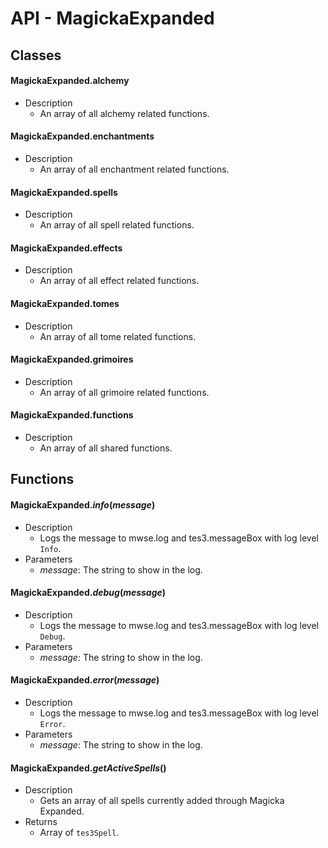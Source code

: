 # API - MagickaExpanded  
## Classes
#### MagickaExpanded.**alchemy**
   * Description
      * An array of all alchemy related functions.


#### MagickaExpanded.**enchantments**
   * Description
      * An array of all enchantment related functions.


#### MagickaExpanded.**spells**
   * Description
      * An array of all spell related functions.


#### MagickaExpanded.**effects**
   * Description
      * An array of all effect related functions.


#### MagickaExpanded.**tomes**
   * Description
      * An array of all tome related functions.


#### MagickaExpanded.**grimoires**
   * Description
      * An array of all grimoire related functions.


#### MagickaExpanded.**functions**
   * Description
      * An array of all shared functions.
      
## Functions
#### MagickaExpanded.*info*(*message*)
   * Description
      * Logs the message to mwse.log and tes3.messageBox with log level `Info`.
   * Parameters
      * *message*: The string to show in the log.


#### MagickaExpanded.*debug*(*message*)
   * Description
      * Logs the message to mwse.log and tes3.messageBox with log level `Debug`.
   * Parameters
      * *message*: The string to show in the log.


#### MagickaExpanded.*error*(*message*)
   * Description
      * Logs the message to mwse.log and tes3.messageBox with log level `Error`.
   * Parameters
      * *message*: The string to show in the log.


#### MagickaExpanded.*getActiveSpells*()
   * Description
      * Gets an array of all spells currently added through Magicka Expanded.
   * Returns
      * Array of `tes3Spell`.
